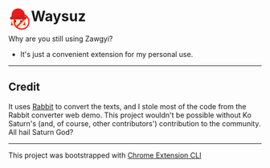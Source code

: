 # <img src="public/icons/no_zawgyi48.png" width="45" align="left"> Waysuz

Why are you still using Zawgyi?

- It's just a convenient extension for my personal use.

---

## Credit

It uses [Rabbit](https://github.com/Rabbit-Converter) to convert the texts, and I stole most of the code from the Rabbit converter web demo.
This project wouldn't be possible without Ko Saturn's (and, of course, other contributors') contribution to the community. All hail Saturn God?

---

This project was bootstrapped with [Chrome Extension CLI](https://github.com/dutiyesh/chrome-extension-cli)

